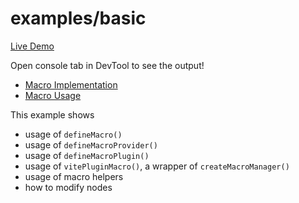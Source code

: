 # examples/basic

[Live Demo](https://stackblitz.com/edit/macro-example-basic?file=src%2Fmain.ts)

Open console tab in DevTool to see the output!

- [Macro Implementation](./macros)
- [Macro Usage](./src/main.ts)

This example shows

- usage of `defineMacro()`
- usage of `defineMacroProvider()`
- usage of `defineMacroPlugin()`
- usage of `vitePluginMacro()`, a wrapper of `createMacroManager()`
- usage of macro helpers
- how to modify nodes
